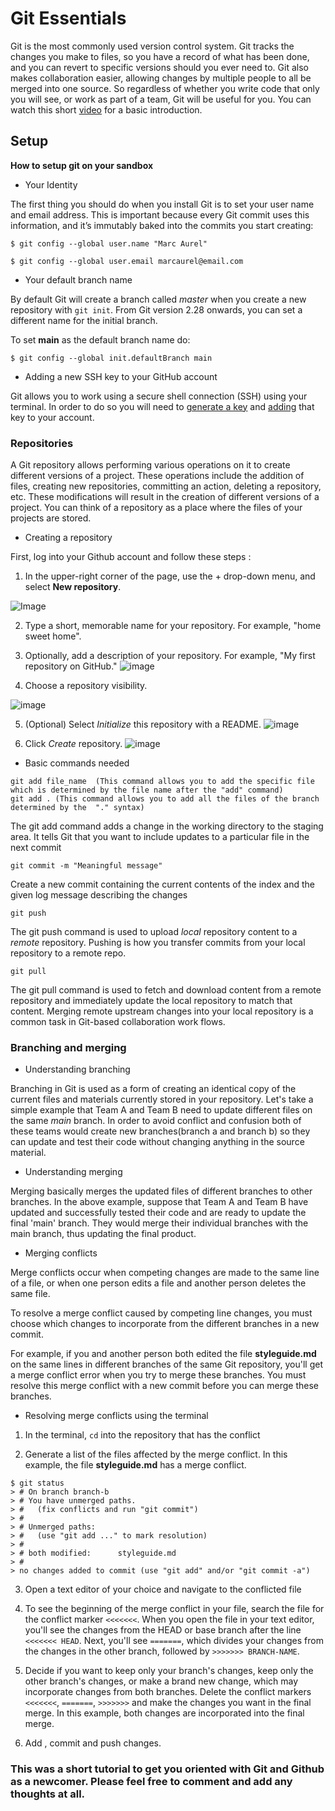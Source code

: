 # Git Essentials

Git is the most commonly used version control system. Git tracks the changes you make to files, so you have a record of what has been done, and you can revert to specific versions should you ever need to. Git also makes collaboration easier, allowing changes by multiple people to all be merged into one source. 
So regardless of whether you write code that only you will see, or work as part of a team, Git will be useful for you. You can watch this short [video](https://www.youtube.com/watch?v=2ReR1YJrNOM) for a basic introduction.

## Setup

**How to setup git on your sandbox**

- Your Identity

The first thing you should do when you install Git is to set your user name and email address. This is important because every Git commit uses this information, and it’s immutably baked into the commits you start creating:
```
$ git config --global user.name "Marc Aurel"

$ git config --global user.email marcaurel@email.com
```

- Your default branch name

By default Git will create a branch called *master* when you create a new repository with ```git init```. From Git version 2.28 onwards, you can set a different name for the initial branch.

To set **main** as the default branch name do:
```
$ git config --global init.defaultBranch main
```

- Adding a new SSH key to your GitHub account

Git allows you to work using a secure shell connection (SSH) using your terminal. In order to do so you will need to [generate a key](https://docs.github.com/en/authentication/connecting-to-github-with-ssh/generating-a-new-ssh-key-and-adding-it-to-the-ssh-agent) and [adding](https://docs.github.com/en/authentication/connecting-to-github-with-ssh/adding-a-new-ssh-key-to-your-github-account) that key to your account.

### Repositories

A Git repository allows performing various operations on it to create different versions of a project. These operations include the addition of files, creating new repositories, committing an action, deleting a repository, etc. These modifications will result in the creation of different versions of a project. You can think of a repository as a place where the files of your projects are stored.

- Creating a repository

First, log into your Github account and follow these steps :

1) In the upper-right corner of the page, use the + drop-down menu, and select **New repository**.


![Image](https://docs.github.com/assets/cb-11427/images/help/repository/repo-create.png)


2) Type a short, memorable name for your repository. For example, "home sweet home".


3) Optionally, add a description of your repository. For example, "My first repository on GitHub."
![image](https://docs.github.com/assets/cb-26377/images/help/repository/create-repository-desc.png)

4) Choose a repository visibility.

![image](https://docs.github.com/assets/cb-20877/images/help/repository/create-repository-public-private.png)

5) (Optional) Select *Initialize* this repository with a README.
![image](https://docs.github.com/assets/cb-49938/images/help/repository/initialize-with-readme.png)

6) Click *Create* repository.
![image](https://docs.github.com/assets/cb-19887/images/help/repository/create-repository-button.png)

- Basic commands needed

```
git add file_name  (This command allows you to add the specific file which is determined by the file name after the "add" command)
git add . (This command allows you to add all the files of the branch determined by the  "." syntax)
```
The git add command adds a change in the working directory to the staging area. It tells Git that you want to include updates to a particular file in the next commit
```
git commit -m "Meaningful message"
```
Create a new commit containing the current contents of the index and the given log message describing the changes
```
git push
```
The git push command is used to upload *local* repository content to a *remote* repository. Pushing is how you transfer commits from your local repository to a remote repo.
```
git pull
```
The git pull command is used to fetch and download content from a remote repository and immediately update the local repository to match that content. Merging remote upstream changes into your local repository is a common task in Git-based collaboration work flows.

### Branching and merging
- Understanding branching

Branching in Git is used as a form of creating an identical copy of the current files and materials currently stored in your repository. Let's take a simple example that Team A and Team B need to update different files on the same *main* branch. In order to avoid conflict and confusion both of these teams would create new branches(branch a and branch b) so they can update and test their code without changing anything in the source material.


- Understanding merging

Merging basically merges the updated files of different branches to other branches. In the above example, suppose that Team A and Team B have updated and successfully tested their code and are ready to update the final 'main' branch. They would merge their individual branches with the main branch, thus updating the final product.

- Merging conflicts

Merge conflicts occur when competing changes are made to the same line of a file, or when one person edits a file and another person deletes the same file. 

To resolve a merge conflict caused by competing line changes, you must choose which changes to incorporate from the different branches in a new commit.

For example, if you and another person both edited the file **styleguide.md** on the same lines in different branches of the same Git repository, you'll get a merge conflict error when you try to merge these branches. You must resolve this merge conflict with a new commit before you can merge these branches.

- Resolving merge conflicts using the terminal

1) In the terminal, ```cd``` into the repository that has the conflict


2) Generate a list of the files affected by the merge conflict. In this example, the file **styleguide.md** has a merge conflict.
```
$ git status
> # On branch branch-b
> # You have unmerged paths.
> #   (fix conflicts and run "git commit")
> #
> # Unmerged paths:
> #   (use "git add ..." to mark resolution)
> #
> # both modified:      styleguide.md
> #
> no changes added to commit (use "git add" and/or "git commit -a")
```

3) Open a text editor of your choice and navigate to the conflicted file

4) To see the beginning of the merge conflict in your file, search the file for the conflict marker ```<<<<<<<```. When you open the file in your text editor, you'll see the changes from the HEAD or base branch after the line ```<<<<<<< HEAD```. Next, you'll see ```=======```, which divides your changes from the changes in the other branch, followed by ```>>>>>>> BRANCH-NAME```.

5) Decide if you want to keep only your branch's changes, keep only the other branch's changes, or make a brand new change, which may incorporate changes from both branches. Delete the conflict markers ```<<<<<<<```, ```=======```, ```>>>>>>>``` and make the changes you want in the final merge. In this example, both changes are incorporated into the final merge.

6) Add , commit and push changes.

### This was a short tutorial to get you oriented with Git and Github as a newcomer. Please feel free to comment and add any thoughts at all.
